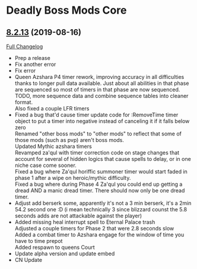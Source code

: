 # Deadly Boss Mods Core

## [8.2.13](https://github.com/DeadlyBossMods/DeadlyBossMods/tree/8.2.13) (2019-08-16)
[Full Changelog](https://github.com/DeadlyBossMods/DeadlyBossMods/compare/8.2.12...8.2.13)

- Prep a release  
- Fix another error  
- Fix error  
- Queen Azshara P4 timer rework, improving accuracy in all difficulties thanks to longer pull data available. Just about all abilities in that phase are sequenced so most of timers in that phase are now sequenced.  
    TODO, more sequence data and combine sequence tables into cleaner format.  
    Also fixed a couple LFR timers  
- Fixed a bug that'd cause timer update code for :RemoveTime timer object to put a timer into negative instead of canceling it if it falls below zero  
    Renamed "other boss mods" to "other mods" to reflect that some of those mods (such as pvp) aren't boss mods.  
    Updated Mythic azshara timers  
    Revamped za'qul with timer correction code on stage changes that account for several of hidden logics that cause spells to delay, or in one niche case come sooner.  
    Fixed a bug where Za'qul horiffic summoner timer would start faded in phase 1 after a wipe on heroic/mythic difficulty.  
    Fixed a bug where during Phase 4 Za'qul you could end up getting a dread AND a manic dread timer. There should now only be one dread timer.  
- Adjust add berserk some, apparently it's not a 3 min berserk, it's a 2min 54.2 second one :D (i mean technically 3 since blizzard counst the 5.8 seconds adds are not attackable against the player)  
- Added missing heal interrupt spell to Eternal Palace trash  
    Adjusted a couple timers for Phase 2 that were 2.8 seconds slow  
    Added a combat timer to Azshara engage for the window of time you have to time prepot  
    Added respawn to queens Court  
- Update alpha version and update embed  
- CN Update  
